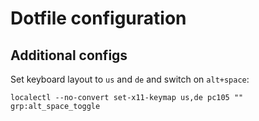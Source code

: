 # Dotfile configuration

## Additional configs

Set keyboard layout to `us` and `de` and switch on `alt+space`:

```shell
localectl --no-convert set-x11-keymap us,de pc105 "" grp:alt_space_toggle
```
